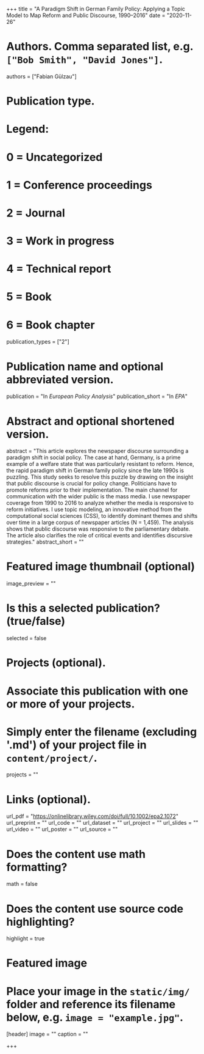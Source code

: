 +++
title = "A Paradigm Shift in German Family Policy: Applying a Topic Model to Map Reform and Public Discourse, 1990–2016"
date = "2020-11-26"
  
# Authors. Comma separated list, e.g. `["Bob Smith", "David Jones"]`.
authors = ["Fabian Gülzau"]
  
# Publication type.
# Legend:
# 0 = Uncategorized
# 1 = Conference proceedings
# 2 = Journal
# 3 = Work in progress
# 4 = Technical report
# 5 = Book
# 6 = Book chapter
publication_types = ["2"]
  
# Publication name and optional abbreviated version.
publication = "In *European Policy Analysis*"
publication_short = "In *EPA*"
  
# Abstract and optional shortened version.
abstract = "This article explores the newspaper discourse surrounding a paradigm shift in social policy. The case at hand, Germany, is a prime example of a welfare state that was particularly resistant to reform. Hence, the rapid paradigm shift in German family policy since the late 1990s is puzzling. This study seeks to resolve this puzzle by drawing on the insight that public discourse is crucial for policy change. Politicians have to promote reforms prior to their implementation. The main channel for communication with the wider public is the mass media. I use newspaper coverage from 1990 to 2016 to analyze whether the media is responsive to reform initiatives. I use topic modeling, an innovative method from the computational social sciences (CSS), to identify dominant themes and shifts over time in a large corpus of newspaper articles (N = 1,459). The analysis shows that public discourse was responsive to the parliamentary debate. The article also clarifies the role of critical events and identifies discursive strategies."
abstract_short = ""
  
# Featured image thumbnail (optional)
image_preview = ""
  
# Is this a selected publication? (true/false)
selected = false
  
# Projects (optional).
#   Associate this publication with one or more of your projects.
#   Simply enter the filename (excluding '.md') of your project file in `content/project/`.
projects = ""
  
# Links (optional).
url_pdf = "https://onlinelibrary.wiley.com/doi/full/10.1002/epa2.1072"
url_preprint = ""
url_code = ""
url_dataset = ""
url_project = ""
url_slides = ""
url_video = ""
url_poster = ""
url_source = ""
  
# Does the content use math formatting?
math = false
  
# Does the content use source code highlighting?
highlight = true
  
# Featured image
# Place your image in the `static/img/` folder and reference its filename below, e.g. `image = "example.jpg"`.
[header]
image = ""
caption = ""
  
+++